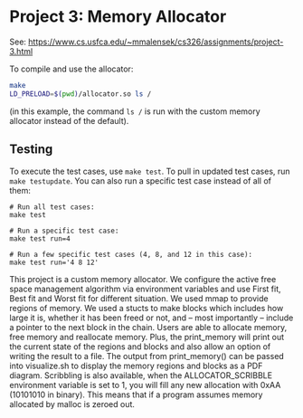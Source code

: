 # Project 3: Memory Allocator

See: https://www.cs.usfca.edu/~mmalensek/cs326/assignments/project-3.html 

To compile and use the allocator:

```bash
make
LD_PRELOAD=$(pwd)/allocator.so ls /
```

(in this example, the command `ls /` is run with the custom memory allocator instead of the default).

## Testing

To execute the test cases, use `make test`. To pull in updated test cases, run `make testupdate`. You can also run a specific test case instead of all of them:

```
# Run all test cases:
make test

# Run a specific test case:
make test run=4

# Run a few specific test cases (4, 8, and 12 in this case):
make test run='4 8 12'
```

This project is a custom memory allocator. We configure the active free space management algorithm via environment variables and use First fit, Best fit and Worst fit for different situation. We used mmap to provide regions of memory. We used a stucts to make blocks which includes how large it is, whether it has been freed or not, and – most importantly – include a pointer to the next block in the chain. Users are able to allocate memory, free memory and reallocate memory. Plus, the print_memory will print out the current state of the regions and blocks and also allow an option of writing the result to a file. The output from print_memory() can be passed into visualize.sh to display the memory regions and blocks as a PDF diagram. Scribbling is also available, when the ALLOCATOR_SCRIBBLE environment variable is set to 1, you will fill any new allocation with 0xAA (10101010 in binary). This means that if a program assumes memory allocated by malloc is zeroed out.
